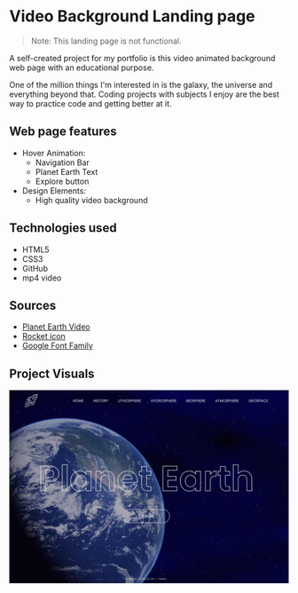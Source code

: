 # Video Background Landing page
> Note: This landing page is not functional.

A self-created project for my portfolio is this video animated background web page with an educational purpose.

One of the million things I'm interested in is the galaxy, the universe and everything beyond that. Coding projects with subjects I enjoy are the best way to practice code and getting better at it.


## Web page features
* Hover Animation:
    * Navigation Bar
    * Planet Earth Text
    * Explore button
* Design Elements:
    * High quality video background

## Technologies used
* HTML5
* CSS3
* GitHub
* mp4 video

## Sources
* [Planet Earth Video](https://www.freepik.com/free-video/the-planet-earth-rotates-in-star-filled-space-loop_179477#position=45&term=space&from_view=keyword)
* [Rocket icon](https://www.flaticon.com/free-icons/rocket)
* [Google Font Family](https://fonts.google.com/specimen/Poppins)


## Project Visuals
![](/Portfolio_FrontEnd/projects/VideoBackground/images/VideoBackground.png)